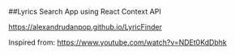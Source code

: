 ##Lyrics Search App using React Context API

https://alexandrudanpop.github.io/LyricFinder

Inspired from: https://www.youtube.com/watch?v=NDEt0KdDbhk
